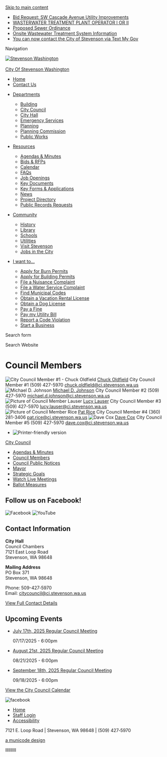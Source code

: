 [Skip to main content](https://www.ci.stevenson.wa.us/citycouncil/page/council-members/)

- [Bid Request: SW Cascade Avenue Utility Improvements](https://www.ci.stevenson.wa.us/publicworks/page/bid-request-sw-cascade-avenue-utility-improvements)
- [WASTERWATER TREATMENT PLANT OPERATOR I OR II](https://www.ci.stevenson.wa.us/publicworks/page/wasterwater-treatment-plant-operator-i-or-ii)
- [Proposed Sewer Ordinance](https://www.ci.stevenson.wa.us/publicworks/page/proposed-sewer-ordinance)
- [Onsite Wastewater Treatment System Information](https://www.ci.stevenson.wa.us/publicworks/page/onsite-wastewater-treatment-system-information)
- [You can now contact the City of Stevenson via Text My Gov](https://www.ci.stevenson.wa.us/cityhall/page/you-can-now-contact-city-stevenson-text-my-gov)

Navigation

[![Stevenson Washington](https://www.ci.stevenson.wa.us/sites/all/themes/aha_compass/logo.png)  
\
City Of Stevenson Washington](https://www.ci.stevenson.wa.us "Stevenson Washington")

- [Home](https://www.ci.stevenson.wa.us)
- [Contact Us](https://www.ci.stevenson.wa.us/contact)

<!--THE END-->

- [Departments](https://www.ci.stevenson.wa.us/departments)
  
  - [Building](https://www.ci.stevenson.wa.us/building)
  - [City Council](https://www.ci.stevenson.wa.us/citycouncil)
  - [City Hall](https://www.ci.stevenson.wa.us/cityhall)
  - [Emergency Services](https://www.ci.stevenson.wa.us/emergency)
  - [Planning](https://www.ci.stevenson.wa.us/planning)
  - [Planning Commission](https://www.ci.stevenson.wa.us/pc)
  - [Public Works](https://www.ci.stevenson.wa.us/publicworks)
- [Resources](https://www.ci.stevenson.wa.us/resources)
  
  - [Agendas &amp; Minutes](https://www.ci.stevenson.wa.us/meetings)
  - [Bids &amp; RFPs](https://www.ci.stevenson.wa.us/rfps)
  - [Calendar](https://www.ci.stevenson.wa.us/calendar)
  - [FAQs](https://www.ci.stevenson.wa.us/FAQs)
  - [Job Openings](https://www.ci.stevenson.wa.us/jobs)
  - [Key Documents](https://www.ci.stevenson.wa.us/documents)
  - [Key Forms &amp; Applications](https://www.ci.stevenson.wa.us/forms)
  - [News](https://www.ci.stevenson.wa.us/news)
  - [Project Directory](https://www.ci.stevenson.wa.us/projects)
  - [Public Records Requests](https://www.ci.stevenson.wa.us/cityhall/page/public-records-requests)
- [Community](https://www.ci.stevenson.wa.us/community)
  
  - [History](https://www.ci.stevenson.wa.us/community/page/history)
  - [Library](https://www.ci.stevenson.wa.us/community/page/library)
  - [Schools](https://www.ci.stevenson.wa.us/community/page/schools)
  - [Utilities](https://www.ci.stevenson.wa.us/community/page/utilities)
  - [Visit Stevenson](https://www.ci.stevenson.wa.us/community/page/visit-stevenson)
  - [Jobs in the City](https://www.ci.stevenson.wa.us/community/page/finding-jobs-city)
- [I want to...](https://www.ci.stevenson.wa.us/howdoi)
  
  - [Apply for Burn Permits](https://www.ci.stevenson.wa.us/cityhall/page/burn-permits)
  - [Apply for Building Permits](https://www.ci.stevenson.wa.us/building/page/permit-center)
  - [File a Nuisance Complaint](https://www.ci.stevenson.wa.us/cityhall/page/file-complaint)
  - [File a Water Service Complaint](https://www.ci.stevenson.wa.us/publicworks/page/file-service-complaint)
  - [Find Municipal Codes](https://library.municode.com/wa/stevenson/codes/code_of_ordinances?nodeId=STEVENSONMUCO1979)
  - [Obtain a Vacation Rental License](https://www.ci.stevenson.wa.us/cityhall/page/vacation-rental-licensing)
  - [Obtain a Dog License](https://www.ci.stevenson.wa.us/cityhall/page/dog-licensing)
  - [Pay a Fine](https://www.ci.stevenson.wa.us/cityhall/page/municipal-court)
  - [Pay my Utility Bill](https://www.ci.stevenson.wa.us/cityhall/page/pay-my-bill)
  - [Report a Code Violation](https://www.ci.stevenson.wa.us/cityhall/page/report-code-violation)
  - [Start a Business](https://www.ci.stevenson.wa.us/community/page/start-business)

Search form

Search Website

# Council Members

![City Council Member #1 - Chuck Oldfield](https://www.ci.stevenson.wa.us/sites/default/files/styles/directory_listings_-_body__with_photo/public/imageattachments/directory/4008/cropped_-_chuck_oldfield.jpg?itok=G97twm2a "Chuck Oldfield") [Chuck Oldfield](https://www.ci.stevenson.wa.us/directory-listing/chuck-oldfield) City Council Member #1 (509) 427-5970 [chuck.oldfield@ci.stevenson.wa.us](mailto:chuck.oldfield@ci.stevenson.wa.us) ![Michael D. Johnson](https://www.ci.stevenson.wa.us/sites/default/files/styles/directory_listings_-_body__with_photo/public/imageattachments/directory/3557/cropped_-_michael_d._johnson.jpg?itok=LwKmoVCV) [Michael D. Johnson](https://www.ci.stevenson.wa.us/directory-listing/michael-d-johnson) City Council Member #2 (509) 427-5970 [michael.d.johnson@ci.stevenson.wa.us](mailto:michael.d.johnson@ci.stevenson.wa.us) ![Picture of Council Member Lauser](https://www.ci.stevenson.wa.us/sites/default/files/styles/directory_listings_-_body__with_photo/public/imageattachments/directory/2284/cropped_-_lucy_lauser.jpg?itok=Zmlr6tVo "Council Member Lauser") [Lucy Lauser](https://www.ci.stevenson.wa.us/directory-listing/lucy-lauser) City Council Member #3 (509) 427-5970 [lucy.lauser@ci.stevenson.wa.us](mailto:lucy.lauser@ci.stevenson.wa.us) ![Picture of Council Member Rice](https://www.ci.stevenson.wa.us/sites/default/files/styles/directory_listings_-_body__with_photo/public/imageattachments/directory/2289/cropped_-_pat_rice.jpg?itok=4DNUuvER "Council Member Rice") [Pat Rice](https://www.ci.stevenson.wa.us/directory-listing/pat-rice) City Council Member #4 (360) 281-3406 [pat.rice@ci.stevenson.wa.us](mailto:pat.rice@ci.stevenson.wa.us) ![Dave Cox](https://www.ci.stevenson.wa.us/sites/default/files/styles/directory_listings_-_body__with_photo/public/imageattachments/directory/2294/cropped_-_dave_cox.jpg?itok=A67edwHv) [Dave Cox](https://www.ci.stevenson.wa.us/directory-listing/dave-cox) City Council Member #5 (509) 427-5970 [dave.cox@ci.stevenson.wa.us](mailto:dave.cox@ci.stevenson.wa.us)

- ![Printer-friendly version](https://www.ci.stevenson.wa.us/sites/all/modules/print/icons/print_icon.png "Printer-friendly version")

[City Council](https://www.ci.stevenson.wa.us/citycouncil)

- [Agendas &amp; Minutes](https://www.ci.stevenson.wa.us/meetings?field_microsite_tid_1=27)
- [Council Members](https://www.ci.stevenson.wa.us/citycouncil/page/council-members)
- [Council Public Notices](https://www.ci.stevenson.wa.us/news?field_news_type_tid=301&field_microsite_tid=27&keys= "City Council Public Hearings")
- [Mayor](https://www.ci.stevenson.wa.us/citycouncil/page/mayor)
- [Strategic Goals](https://www.ci.stevenson.wa.us/citycouncil/page/council-strategic-goals)
- [Watch Live Meetings](https://www.ci.stevenson.wa.us/citycouncil/page/watch-live-meetings)
- [Ballot Measures](https://www.ci.stevenson.wa.us/citycouncil/page/proposition-1-stevenson-utility-rate-reduction-street-repair-infrastructure "Proposition 1: Stevenson Utility Rate Reduction, Street Repair, Infrastructure Investment Proposition")

## Follow us on Facebook!

![Facebook](https://www.ci.stevenson.wa.us/sites/all/themes/aha_compass/images/social-icons/z1facebook.png "Facebook") ![YouTube](https://www.ci.stevenson.wa.us/sites/all/themes/aha_compass/images/social-icons/z1youtube.png "YouTube")

## Contact Information

**City Hall**  
Council Chambers  
7121 East Loop Road  
Stevenson, WA 98648

**Mailing Address**  
PO Box 371  
Stevenson, WA 98648

Phone: 509-427‑5970  
Email: [citycouncil@ci.stevenson.wa.us](mailto:citycouncil@ci.stevenson.wa.us)

[View Full Contact Details](https://www.ci.stevenson.wa.us/citycouncil/custom-contact-page/city-council-contact-information)

## Upcoming Events

- [July 17th, 2025 Regular Council Meeting](https://www.ci.stevenson.wa.us/citycouncil/page/july-17th-2025-regular-council-meeting "07/17/2025 - 6:00pm")
  
  07/17/2025 - 6:00pm
- [August 21st, 2025 Regular Council Meeting](https://www.ci.stevenson.wa.us/citycouncil/page/august-21st-2025-regular-council-meeting "08/21/2025 - 6:00pm")
  
  08/21/2025 - 6:00pm
- [September 18th, 2025 Regular Council Meeting](https://www.ci.stevenson.wa.us/citycouncil/page/september-18th-2025-regular-council-meeting "09/18/2025 - 6:00pm")
  
  09/18/2025 - 6:00pm

[View the City Council Calendar](https://www.ci.stevenson.wa.us/calendar?field_microsite_tid_1=27)

![facebook](https://www.ci.stevenson.wa.us/sites/all/themes/aha_compass/images/social-icons/facebook.png)

- [Home](https://www.ci.stevenson.wa.us)
- [Staff Login](https://www.ci.stevenson.wa.us/user/login?current=node%2F2978)
- [Accessibility](https://www.ci.stevenson.wa.us/ru/page/website-accessibility)

7121 E. Loop Road | Stevenson, WA 98648 | (509) 427‑5970

[a municode design](https://www.municodeweb.com)

llllllllll